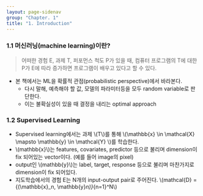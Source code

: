 ```yaml
---
layout: page-sidenav
group: "Chapter. 1"
title: "1. Introduction"
---
```


### 1.1 머신러닝(machine learning)이란?

> 어떠한 경험 E, 과제 T, 퍼포먼스 척도 P가 있을 때, 컴퓨터 프로그램의 T에 대한 P가 E에 따라 증가하면 프로그램이 배우고 있다고 할 수 있다.

- 본 책에서는 ML을 확률적 관점(probabilistic perspective)에서 바라본다.
  - 다시 말해, 예측해야 할 값, 모델의 파라미터등을 모두 random variable로 판단한다.
  - 이는 불확실성이 있을 때 결정을 내리는 optimal approach
  
### 1.2 Supervised Learning

- Supervised learning에서는 과제 \\(T\\)를 통해 \\(\mathbb{x} \in \mathcal{X} \mapsto \mathbb{y} \in \mathcal{Y} \\)를 학습한다.
- \\(mathbb{x}\\)는 features, covariates, predictor 등으로 불리며 dimension이 fix 되어있는 vector이다. (예를 들어 image의 pixel)
- output인 \\(mathbb{y}\\)는 label, target, response 등으로 불리며 마찬가지로 dimension이 fix 되어있다.
- 지도학습에서의 경험 E는 N개의 input-output pair로 주어진다. \\(mathcal{D} = \{(\mathbb{x}_n, \mathbb{y}_n)\}_{n=1}^N\\)
